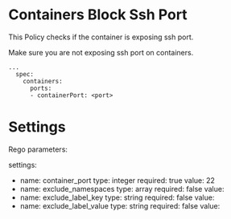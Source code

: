 # Containers Block Ssh Port

This Policy checks if the container is exposing ssh port.


Make sure you are not exposing ssh port on containers.
```
...
  spec:
    containers:
      ports:
      - containerPort: <port>
```


# Settings

Rego parameters:

settings:
  - name: container_port
    type: integer
    required: true
    value: 22
  - name: exclude_namespaces
    type: array
    required: false
    value:
  - name: exclude_label_key
    type: string
    required: false
    value:
  - name: exclude_label_value
    type: string
    required: false
    value:
